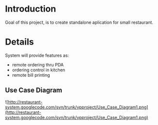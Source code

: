 # Introduction #

Goal of this project, is to create standalone aplication for small restaurant.


# Details #

System will provide features as:
  * remote ordering thru PDA
  * ordering control in kitchen
  * remote bill printing

## Use Case Diagram ##

![http://restaurant-system.googlecode.com/svn/trunk/vpproject/Use_Case_Diagram1.png](http://restaurant-system.googlecode.com/svn/trunk/vpproject/Use_Case_Diagram1.png)